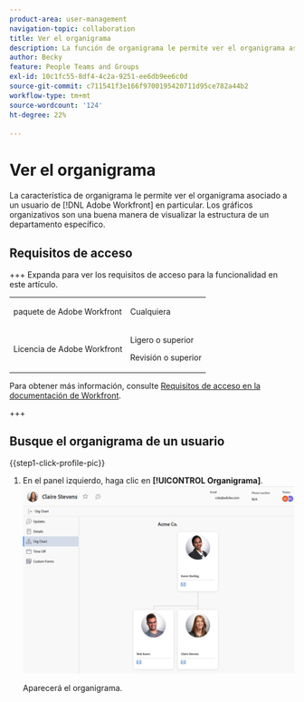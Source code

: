```yaml
---
product-area: user-management
navigation-topic: collaboration
title: Ver el organigrama
description: La función de organigrama le permite ver el organigrama asociado a un usuario concreto de Adobe Workfront. Los gráficos organizativos son una buena manera de visualizar la estructura de un departamento específico.
author: Becky
feature: People Teams and Groups
exl-id: 10c1fc55-8df4-4c2a-9251-ee6db9ee6c0d
source-git-commit: c711541f3e166f9700195420711d95ce782a44b2
workflow-type: tm+mt
source-wordcount: '124'
ht-degree: 22%

---
```


# Ver el organigrama

La característica de organigrama le permite ver el organigrama asociado a un usuario de [!DNL Adobe Workfront] en particular. Los gráficos organizativos son una buena manera de visualizar la estructura de un departamento específico.

## Requisitos de acceso

+++ Expanda para ver los requisitos de acceso para la funcionalidad en este artículo.

<table style="table-layout:auto">
 <col> 
 <col> 
 <tbody> 
  <tr> 
   <td>paquete de Adobe Workfront</td> 
   <td><p>Cualquiera</p></td> 
  </tr> 
  <tr> 
   <td>Licencia de Adobe Workfront</td> 
   <td>
   <p>Ligero o superior</p>
   <p>Revisión o superior</p></td>
  </tr> 
 </tbody> 
</table>

Para obtener más información, consulte [Requisitos de acceso en la documentación de Workfront](/help/quicksilver/administration-and-setup/add-users/access-levels-and-object-permissions/access-level-requirements-in-documentation.md).

+++

## Busque el organigrama de un usuario

{{step1-click-profile-pic}}

1. En el panel izquierdo, haga clic en **[!UICONTROL Organigrama]**.
   ![Organigrama](assets/org-chart-2025.png)

   Aparecerá el organigrama.
